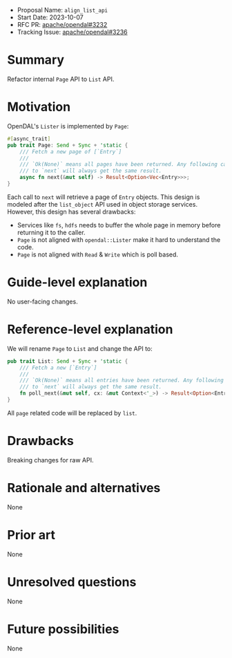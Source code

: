 - Proposal Name: `align_list_api`
- Start Date: 2023-10-07
- RFC PR: [apache/opendal#3232](https://github.com/apache/opendal/pull/3232)
- Tracking Issue: [apache/opendal#3236](https://github.com/apache/opendal/issues/3236)

# Summary

Refactor internal `Page` API to `List` API.

# Motivation

OpenDAL's `Lister` is implemented by `Page`:

```rust
#[async_trait]
pub trait Page: Send + Sync + 'static {
    /// Fetch a new page of [`Entry`]
    ///
    /// `Ok(None)` means all pages have been returned. Any following call
    /// to `next` will always get the same result.
    async fn next(&mut self) -> Result<Option<Vec<Entry>>>;
}
```

Each call to `next` will retrieve a page of `Entry` objects. This design is modeled after the `list_object` API used in object storage services. However, this design has several drawbacks:

- Services like `fs`, `hdfs` needs to buffer the whole page in memory before returning it to the caller.
- `Page` is not aligned with `opendal::Lister` make it hard to understand the code.
- `Page` is not aligned with `Read` & `Write` which is poll based.

# Guide-level explanation

No user-facing changes.

# Reference-level explanation

We will rename `Page` to `List` and change the API to:

```rust
pub trait List: Send + Sync + 'static {
    /// Fetch a new [`Entry`]
    ///
    /// `Ok(None)` means all entries have been returned. Any following call
    /// to `next` will always get the same result.
    fn poll_next(&mut self, cx: &mut Context<'_>) -> Result<Option<Entry>>;
}
```

All `page` related code will be replaced by `list`.

# Drawbacks

Breaking changes for raw API.

# Rationale and alternatives

None

# Prior art

None

# Unresolved questions

None

# Future possibilities

None
